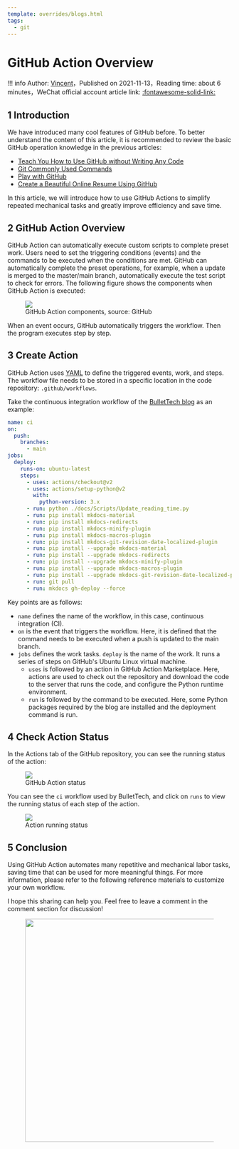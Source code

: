 ```yaml
---
template: overrides/blogs.html
tags:
  - git
---
```


# GitHub Action Overview

!!! info
    Author: [Vincent](https://github.com/Realvincentyuan)，Published on 2021-11-13，Reading time: about 6 minutes，WeChat official account article link: [:fontawesome-solid-link:](https://mp.weixin.qq.com/s/aGPIfrXA3rHsg0ioFcGsBQ)

## 1 Introduction

We have introduced many cool features of GitHub before. To better understand the content of this article, it is recommended to review the basic GitHub operation knowledge in the previous articles:

- [Teach You How to Use GitHub without Writing Any Code](https://mp.weixin.qq.com/s?__biz=MzI4Mjk3NzgxOQ==&mid=2247484191&idx=1&sn=73a2aae2e46b2a836729c636b937f2ef&chksm=eb90f06bdce7797d71dee815e283559f05d0db8dcab9c6430c856a8da05aa79617a9c0eee39f&token=150554771&lang=zh_CN#rd)
- [Git Commonly Used Commands](https://mp.weixin.qq.com/s?__biz=MzI4Mjk3NzgxOQ==&mid=2247484312&idx=1&sn=420520ba2de61eedb13569b8cb03b0c6&chksm=eb90f0ecdce779fae14099e90400637b801dd4689372c466c033c36ce0c9dd55e9ec8deb10bb&token=2142567738&lang=zh_CN#rd)
- [Play with GitHub](https://mp.weixin.qq.com/s?__biz=MzI4Mjk3NzgxOQ==&mid=2247484626&idx=1&sn=bcd9360a407ae2dde75e0ae5acd0cb16&chksm=eb90f7a6dce77eb0e8b97d3ef36195f91836fc83e897d44853f2424332af13dafc2a07ff53a0&token=78049789&lang=zh_CN#rd)
- [Create a Beautiful Online Resume Using GitHub](https://mp.weixin.qq.com/s/Ns0YXYQBEZbUJEJyX21L0w)

In this article, we will introduce how to use GitHub Actions to simplify repeated mechanical tasks and greatly improve efficiency and save time.

## 2 GitHub Action Overview

GitHub Action can automatically execute custom scripts to complete preset work. Users need to set the triggering conditions (events) and the commands to be executed when the conditions are met. GitHub can automatically complete the preset operations, for example, when a update is merged to the master/main branch, automatically execute the test script to check for errors. The following figure shows the components when GitHub Action is executed:

<figure>
  <img src="https://cdn.jsdelivr.net/gh/BulletTech2021/Pics/img/overview-actions-design.png"  />
  <figcaption>GitHub Action components, source: GitHub</figcaption>
</figure>

When an event occurs, GitHub automatically triggers the workflow. Then the program executes step by step.

## 3 Create Action

GitHub Action uses [YAML](https://yaml.org/ 'YAML') to define the triggered events, work, and steps. The workflow file needs to be stored in a specific location in the code repository: `.github/workflows`.

Take the continuous integration workflow of the [BulletTech blog](https://github.com/BulletTech/BulletTech/blob/main/.github/workflows/ci.yml 'BulletTech workflow') as an example:

```yml
name: ci
on:
  push:
    branches:
      - main
jobs:
  deploy:
    runs-on: ubuntu-latest
    steps:
      - uses: actions/checkout@v2
      - uses: actions/setup-python@v2
        with:
          python-version: 3.x
      - run: python ./docs/Scripts/Update_reading_time.py
      - run: pip install mkdocs-material
      - run: pip install mkdocs-redirects
      - run: pip install mkdocs-minify-plugin
      - run: pip install mkdocs-macros-plugin
      - run: pip install mkdocs-git-revision-date-localized-plugin
      - run: pip install --upgrade mkdocs-material
      - run: pip install --upgrade mkdocs-redirects
      - run: pip install --upgrade mkdocs-minify-plugin
      - run: pip install --upgrade mkdocs-macros-plugin
      - run: pip install --upgrade mkdocs-git-revision-date-localized-plugin   
      - run: git pull
      - run: mkdocs gh-deploy --force
```

Key points are as follows:

- `name` defines the name of the workflow, in this case, continuous integration (CI).
- `on` is the event that triggers the workflow. Here, it is defined that the command needs to be executed when a push is updated to the main branch.
- `jobs` defines the work tasks. `deploy` is the name of the work. It runs a series of steps on GitHub's Ubuntu Linux virtual machine.
  - `uses` is followed by an action in GitHub Action Marketplace. Here, actions are used to check out the repository and download the code to the server that runs the code, and configure the Python runtime environment.
  - `run` is followed by the command to be executed. Here, some Python packages required by the blog are installed and the deployment command is run.

## 4 Check Action Status

In the Actions tab of the GitHub repository, you can see the running status of the action:

<figure>
  <img src="https://cdn.jsdelivr.net/gh/BulletTech2021/Pics/img/Action_Status.png"  />
  <figcaption>GitHub Action status</figcaption>
</figure>

You can see the `ci` workflow used by BulletTech, and click on `runs` to view the running status of each step of the action.

<figure>
  <img src="https://cdn.jsdelivr.net/gh/BulletTech2021/Pics/img/Action_steps.png"  />
  <figcaption>Action running status</figcaption>
</figure>

## 5 Conclusion

Using GitHub Action automates many repetitive and mechanical labor tasks, saving time that can be used for more meaningful things. For more information, please refer to the following reference materials to customize your own workflow.

I hope this sharing can help you. Feel free to leave a comment in the comment section for discussion!

<figure>
  <img src="https://cdn.jsdelivr.net/gh/BulletTech2021/Pics/2021-6-14/1623639526512-1080P%20(Full%20HD)%20-%20Tail%20Pic.png" width="500" />
</figure>